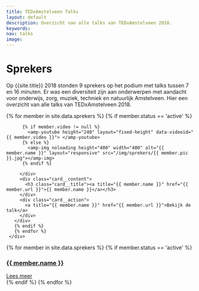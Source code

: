 ```yaml
---
title: TEDxAmstelveen Talks
layout: default
description: Overzicht van alle talks van TEDxAmstelveen 2018.
keywords:
nav: talks
image:
---
```


# Sprekers

Op {{site.title}} 2018 stonden 9 sprekers op het podium met talks tussen 7 en 16 minuten. Er was een diversiteit zijn aan onderwerpen met aandacht voor onderwijs, zorg, muziek, techniek en natuurlijk Amstelveen. Hier een overzicht van alle talks van TEDxAmstelveen 2018.

<div class="tablet-up">
     <div class="card-container">
       {% for member in site.data.sprekers %}
       {% if member.status == 'active' %}
       <div class="card">
         <div class="card__image">

          {% if member.video != null %}         
            <amp-youtube height="240" layout="fixed-height" data-videoid="{{ member.video }}"> </amp-youtube>
          {% else %}
            <amp-img noloading height="400" width="400" alt="{{ member.name }}" layout="responsive" src="/img/sprekers/{{ member.pic }}.jpg"></amp-img>
          {% endif %}

         </div>
         <div class="card__content">
           <h3 class="card__title"><a title="{{ member.name }}" href="{{ member.url }}">{{ member.name }}</a></h3>
         </div>
         <div class="card__action">
           <a title="{{ member.name }}" href="{{ member.url }}">Bekijk de talk</a>
         </div>
       </div>
       {% endif %}
       {% endfor %}
     </div>
</div>

<amp-carousel class="tablet-down"
  width="auto"
  height="450"
  type="slides"
  layout="fixed-height">
  {% for member in site.data.sprekers %}
  {% if member.status == 'active' %}
  <div class="card">
    <div class="card__image">
      <a title="{{ member.name }}" href="{{ member.url }}">
      <amp-img
          noloading
          height="200"
          width="200"
          alt="{{ member.name }}"
          layout="responsive"
          src="/img/sprekers/{{ member.pic }}.jpg">
      </amp-img></a>
    </div>
    <div class="card__content">
      <h3 class="card__title"><a title="{{ member.name }}" href="{{ member.url }}">{{ member.name }}</a></h3>
    </div>
    <div class="card__action">
      <a title="{{ member.name }}" href="{{ member.url }}">Lees meer</a>
    </div>
  </div>
{% endif %}
{% endfor %}
</amp-carousel>

